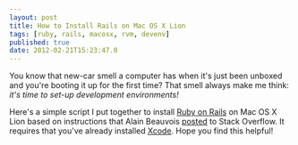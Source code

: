 ```yaml
---
layout: post
title: How to Install Rails on Mac OS X Lion
tags: [ruby, rails, macosx, rvm, devenv]
published: true
date: 2012-02-21T15:23:47.0
---
```

You know that new-car smell a computer has when it's just been unboxed and you're booting it up for the first time?  That smell always make me think: *it's time to set-up development environments!*

Here's a simple script I put together to install [Ruby on Rails][] on Mac OS X Lion based on instructions that Alain Beauvois [posted][] to Stack Overflow. It requires that you've already installed [Xcode][]. Hope you find this helpful!

<script src="https://gist.github.com/1877914.js?file=install_rvm_rails.sh"></script>

[ruby on rails]: http://www.rubyonrails.org
[posted]: http://stackoverflow.com/a/8464619
[xcode]: http://itunes.apple.com/fr/app/xcode/id448457090?mt=12

